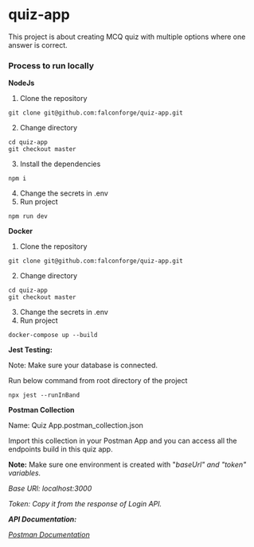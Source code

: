 # quiz-app
This project is about creating MCQ quiz with multiple options where one answer is correct.

### Process to run locally
**NodeJs**
1. Clone the repository
```
git clone git@github.com:falconforge/quiz-app.git
```
2. Change directory
```
cd quiz-app
git checkout master
```
3. Install the dependencies
```
npm i
```
4. Change the secrets in .env
5. Run project
```
npm run dev
```

**Docker**
1. Clone the repository
```
git clone git@github.com:falconforge/quiz-app.git
```
2. Change directory
```
cd quiz-app
git checkout master
```
3. Change the secrets in .env
4. Run project
```
docker-compose up --build
```


**Jest Testing:**

Note: Make sure your database is connected.

Run below command from root directory of the project
```
npx jest --runInBand
```

**Postman Collection**

Name: Quiz App.postman_collection.json

Import this collection in your Postman App and you can access all the endpoints build in this quiz app.

**Note:** Make sure one environment is created with "<i>baseUrl<i>" and "<i>token<i>" variables.

Base URl: localhost:3000

Token: Copy it from the response of Login API.


**API Documentation:**

[Postman Documentation](https://documenter.getpostman.com/view/18690981/2sAYJAdxVJ)

